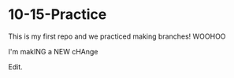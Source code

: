 # 10-15-Practice

This is my first repo and we practiced making branches! WOOHOO

I'm makING a NEW cHAnge

Edit.
